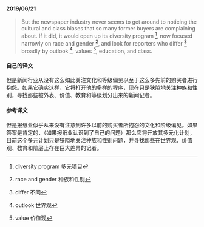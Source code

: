 #### 2019/06/21

> But the newspaper industry never seems to get around to noticing the cultural and class biases that so many former buyers are complaining about. If it did, it would open up its diversity program [^1], now focused narrowly on race and gender [^2], and look for reporters who differ [^3] broadly by outlook [^4], values [^5], education, and class.



#### 自己的译文

但是新闻行业从没有这么如此关注文化和等级偏见以至于这么多先前的购买者进行抱怨。如果它确实这样，它将打开他的多样的程序，现在只是狭隘地关注种族和性别，寻找那些被外表、价值、教育和等级划分出来的新闻记者。



#### 参考译文

但是报纸业似乎从来没有注意到许多以前的购买者所抱怨的文化和阶级偏见。如果答案是肯定的，（如果报纸业认识到了自己的问题）那么它将开放其多元化计划，目前这个多元计划只是狭隘地关注种族和性别问题，并寻找那些在世界观、价值观、教育和阶层上存在巨大差异的记者。



[^1]: diversity program 多元项目
[^2]: race and gender 种族和性别
[^3]: differ 不同
[^4]: outlook 世界观
[^5]: value 价值观